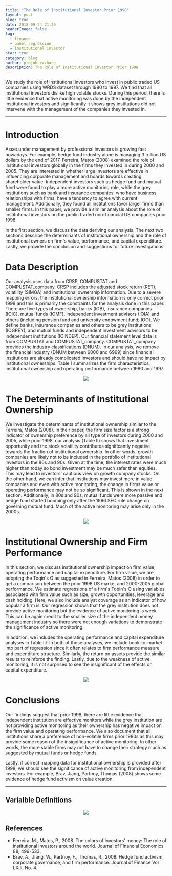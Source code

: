 ```yaml
---
title: "The Role of Institutional Investor Prior 1998"
layout: post
blog: true
date: 2018-09-24 21:20
headerImage: false
tag:
  - finance
  - panel regression
  - institutional investor
star: true
category: blog
author: projohnewzhang
description: The Role of Institutional Investor Prior 1998
---
```


We study the role of institutional investors who invest in public traded US companies using WRDS dataset through 1980 to 1997. We find that all institutional investors dislike high volatile stocks. During this period, there is little evidence that active monitoring was done by the independent institutional investors and significantly it shows grey institutions did not intervene with the management of the companies they invested in. 

---

# Introduction 

Asset under management by professional investors is growing fast nowadays. For example,  hedge fund industry alone is managing 3 trillion US dollars by the end of 2017.  Ferreira, Matos (2008) examined the role of institutional investors globally in the firms they invested in during 2000 and 2005. They are interested in whether large investors are effective in influencing corporate management and boards towards creating shareholder value. Independent investors such as hedge fund and mutual fund were found to play a more active monitoring role, while the grey institutions such as bank and insurance companies, who have business relationships with firms, have a tendency to agree with current management. Additionally, they found all institutions favor larger firms than smaller firms. In this paper, we provide a similar analysis about the role of institutional investors on the public traded non-financial US companies prior 1998. 

In the first section, we discuss the data deriving our analysis. The next two sections describe the determinants of institutional ownership and the role of institutional owners on firm's value, performance, and capital expenditure. Lastly, we provide the conclusion and suggestions for future investigations.

# Data Description

Our analysis uses data from CRSP, COMPUSTAT and COMPUSTAT_company. CRSP includes the adjusted stock return (RET), volatility (SIMGA) and institutional ownership information. Due to a severe mapping errors, the institutional ownership information is only correct prior 1998 and this is primarily the constraints for the analysis done in this paper. There are five types of ownership, banks (IOB), insurance companies (IOIC), mutual funds (IOMF), independent investment advisors (IOIA) and others (including pension fund and university endowment fund; IOO). We define banks, insurance companies and others to be grey institutions (IOGREY), and mutual funds and independent investment advisors to be independent institutions (IOINDEP). Our financial statement level data is from COMPUSTAT and COMPUSTAT_company. COMPUSTAT_company provides the industry classifications (DNUM). In our analysis, we remove the financial industry (DNUM between 6000 and 6999) since financial institutions are already complicated investors and should have no impact by institutional ownerships. Table I summarizes the firm characteristics, institutional ownership and operating performance between 1980 and 1997. 

<p align="center"> 
<img src="{{site.base_url}}/assets/images/role_of_institutional_investor_prior_1998/image1.png">
</p>

# The Determinants of Institutional Ownership

We investigate the determinants of institutional ownership similar to the Ferreira, Matos (2008). In their paper, the firm size factor is a strong indicator of ownership preference by all type of investors during 2000 and 2005, while prior 1998, our analysis (Table II) shows that investment opportunity and the stock volatility contributes significantly negative towards the fraction of institutional ownership. In other words, growth companies are likely not to be included in the portfolio of institutional investors in the 80s and 90s. Given at the time, the interest rates were much higher than today so bond investment may be much safer than equities. This may lead to investors' cautious view on growth company stocks. On the other hand, we can infer that institutions may invest more in value companies and even with active monitoring, the change in firms value or operating performance may not be so significant. This is shown in the next section. Additionally, in 80s and 90s, mutual funds were more passive and hedge fund started booming only after the 1996 SEC rule change on governing mutual fund. Much of the active monitoring may arise only in the 2000s. 

<p align="center"> 
<img src="{{site.base_url}}/assets/images/role_of_institutional_investor_prior_1998/image2.png">
</p>

# Institutional Ownership and Firm Performance

In this section, we discuss institutional ownership impact on firm value, operating performance and capital expenditure. For firm value, we are adopting the Toqin's Q as suggested in Ferreira, Matos (2008) in order to get a comparison between the prior 1998 US market and 2000-2005 global performance. We estimate regressions of a firm's Tobin's Q using variables associated with firm value such as size, growth opportunities, leverage and cash holding. Here, we also include analyst coverage as an indicator of how popular a firm is. Our regression shows that the grey institution does not provide active monitoring but the evidence of active monitoring is week. This can be again credit to the smaller size of the independent money management industry so there were not enough variations to demonstrate the significance of active monitoring. 

In addition, we includes the operating performance and capital expenditure analyses in Table III. In both of these analyses, we include book-to-market into part of regression since it often relates to firm performance measure and expenditure structure. Similarly, the return on assets provide the similar results to reinforce the finding. Lastly, due to the weakness of active monitoring, it is not surprised to see the insignificant of the effects on capital expenditure.  

<p align="center"> 
<img src="{{site.base_url}}/assets/images/role_of_institutional_investor_prior_1998/image3.png">
</p>

# Conclusions

Our findings suggest that prior 1998, there are little evidence that independent institution are effective monitors while the grey institution are not providing active monitoring as their ownership has negative impact on the firm value and operating performance. We also document that all institutions share a preference of non-volatile firms prior 1980s as this may provide some reason of the insignificance of active monitoring. In other words, the more stable firms may not have to change their strategy much as suggested by mutual funds or hedge funds. 

Lastly, if correct mapping data for institutional ownership is provided after 1998, we should see the significance of active monitoring from independent investors. For example, Brav, Jiang, Partnoy, Thomas (2008) shows some evidence of hedge fund activism on value creation. 

---

## Varialble Definitions

<p align="center"> 
<img src="{{site.base_url}}/assets/images/role_of_institutional_investor_prior_1998/image4.png">
</p>

## References

* Ferreira, M., Matos, P., 2008. The colors of investors' money: The role of institutional investors around the world. Journal of Financial Economics 88, 499-533.
* Brav, A., Jiang, W., Partnoy, F., Thomas, R., 2008. Hedge fund activism, corporate governance, and firm performance. Journal of Finance Vol LXIII, No. 4. 
